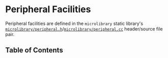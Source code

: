 # Peripheral Facilities

Peripheral facilities are defined in the `microlibrary` static library's
[`microlibrary/peripheral.h`](https://github.com/apcountryman/microlibrary/blob/main/libraries/microlibrary/ANY/ANY/include/microlibrary/peripheral.h)/[`microlibrary/peripheral.cc`](https://github.com/apcountryman/microlibrary/blob/main/libraries/microlibrary/ANY/ANY/source/microlibrary/peripheral.cc)
header/source file pair.

## Table of Contents
